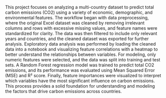 This project focuses on analyzing a multi-country dataset to predict total carbon emissions (CO2) using a variety of economic, demographic, and environmental features. The workflow began with data preprocessing, where the original Excel dataset was cleaned by removing irrelevant columns and rows with excessive missing values, and feature names were standardized for clarity. The data was then filtered to include only relevant years and countries, and the cleaned dataset was exported for further analysis. Exploratory data analysis was performed by loading the cleaned data into a notebook and visualizing feature correlations with a heatmap to better understand the relationships between variables. For modeling, only numeric features were selected, and the data was split into training and test sets. A Random Forest regression model was trained to predict total CO2 emissions, and its performance was evaluated using Mean Squared Error (MSE) and R² score. Finally, feature importances were visualized to interpret which variables have the most significant influence on carbon emissions. This process provides a solid foundation for understanding and modeling the factors that drive carbon emissions across countries.
